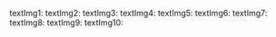 textImg1:
textImg2:
textImg3:
textImg4:
textImg5:
textImg6:
textImg7:
textImg8:
textImg9:
textImg10:
